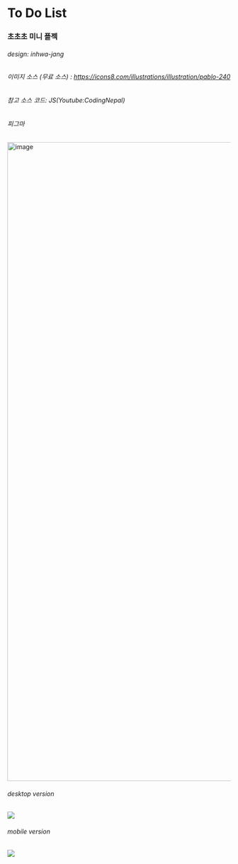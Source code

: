 # To Do List
### 초초초 미니 플젝 
###### design: inhwa-jang
###### 이미지 소스 (무료 소스) : https://icons8.com/illustrations/illustration/pablo-240 
###### 참고 소스 코드: JS(Youtube:CodingNepal)

###### 피그마 
<img width="1440" alt="image" src="https://user-images.githubusercontent.com/77523846/189054145-78777797-e5a0-4165-b921-062331877ae4.png">


###### desktop version
<img src="https://user-images.githubusercontent.com/77523846/136207993-d86105f7-f0af-443e-a075-088cf059d8fb.gif"/>

###### mobile version
<img src="https://user-images.githubusercontent.com/77523846/136209122-51c8a997-bc67-4d31-abb9-45c103796b3d.gif"/>

